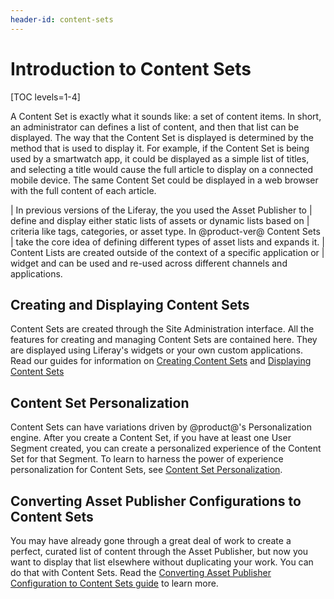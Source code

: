 ```yaml
---
header-id: content-sets
---
```


# Introduction to Content Sets

[TOC levels=1-4]

A Content Set is exactly what it sounds like: a set of content items. In short, 
an administrator can defines a list of content, and then that list can be 
displayed. The way that the Content Set is displayed is determined by the 
method that is used to display it. For example, if the Content Set is being 
used by a smartwatch app, it could be displayed as a simple list of titles, and 
selecting a title would cause the full article to display on a connected mobile 
device. The same Content Set could be displayed in a web browser with the full 
content of each article.

| In previous versions of the Liferay, the you used the Asset Publisher to 
| define and display either static lists of assets or dynamic lists based on 
| criteria like tags, categories, or asset type. In @product-ver@ Content Sets 
| take the core idea of defining different types of asset lists and expands it. 
| Content Lists are created outside of the context of a specific application or 
| widget and can be used and re-used across different channels and applications.

## Creating and Displaying Content Sets

Content Sets are created through the Site Administration interface. All the 
features for creating and managing Content Sets are contained here. They are 
displayed using Liferay's widgets or your own custom applications. Read our guides for information on [Creating Content Sets](/docs/7-2/user/-/knowledge_base/user/creating-content-sets) and [Displaying Content Sets](/docs/7-2/user/-/knowledge_base/user/displaying-content-sets)

## Content Set Personalization

Content Sets can have variations driven by @product@'s Personalization engine. 
After you create a Content Set, if you have at least one User Segment created, 
you can create a personalized experience of the Content Set for that Segment. 
To learn to harness the power of experience personalization for Content Sets, 
see [Content Set Personalization](/docs/7-2/user/-/knowledge_base/user/content-set-personalization).

## Converting Asset Publisher Configurations to Content Sets

You may have already gone through a great deal of work to create a perfect, 
curated list of content through the Asset Publisher, but now you want to 
display that list elsewhere without duplicating your work. You can do that with 
Content Sets. Read the [Converting Asset Publisher Configuration to Content Sets guide](/docs/7-2/user/-/knowledge_base/user/converting-asset-publisher) to learn more.
